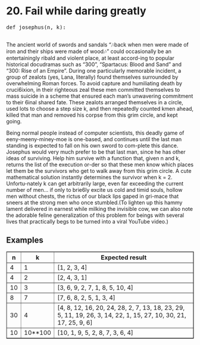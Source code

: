 <body>
    <h1>20. Fail while daring greatly</h1>
    <pre>
def josephus(n, k):
    </pre>
    <p>
        The ancient world of swords and sandals “🎶back when men were made of iron and their ships were made of wood🎶” could occasionally be an entertainingly ribald and violent place, at least accord-ing to popular historical docudramas such as “300”, “Spartacus: Blood and Sand” and “300: Rise of an Empire”. During one particularly memorable incident, a group of zealots (yes, Lana, literally) found themselves surrounded by overwhelming Roman forces. To avoid capture and humiliating death by cruci6ixion, in their righteous zeal these men committed themselves to mass suicide in a scheme that ensured each man’s unwavering commitment to their 6inal shared fate. These zealots arranged themselves in a circle, used lots to choose a step size k, and then repeatedly counted kmen ahead, killed that man and removed his corpse from this grim circle, and kept going.
        
Being normal people instead of computer scientists, this deadly game of eeny-meeny-miney-moe is one-based, and continues until the last man standing is expected to fall on his own sword to com-plete this dance. Josephus would very much prefer to be that last man, since he has other ideas of surviving. Help him survive with a function that, given n and k, returns the list of the execution or-der so that these men know which places let them be the survivors who get to walk away from this grim circle. A cute mathematical solution instantly determines the survivor when k = 2. Unfortu-nately k can get arbitrarily large, even far exceeding the current number of men... if only to brie6ly excite us cold and timid souls, hollow men without chests, the rictus of our black lips gaped in gri-mace that sneers at the strong men who once stumbled.(To lighten up this hammy lament delivered in earnest while milking the invisible cow, we can also note the adorable feline generalization of this problem for beings with several lives that practically begs to be turned into a viral YouTube video.)
    </p>
    <h2>Examples</h2>
    <table border="1">
        <thead>
            <tr>
                <th>n</th>
                <th>k</th>
                <th>Expected result</th>
            </tr>
        </thead>
        <tbody>
            <tr>
                <td>4</td>
                <td>1</td>
                <td>[1, 2, 3, 4]</td>
            </tr>
            <tr>
                <td>4</td>
                <td>2</td>
                <td>[2, 4, 3, 1]</td>
            </tr>
            <tr>
                <td>10</td>
                <td>3</td>
                <td>[3, 6, 9, 2, 7, 1, 8, 5, 10, 4]</td>
            </tr>
            <tr>
                <td>8</td>
                <td>7</td>
                <td>[7, 6, 8, 2, 5, 1, 3, 4]</td>
            </tr>
            <tr>
                <td>30</td>
                <td>4</td>
                <td>[4, 8, 12, 16, 20, 24, 28, 2, 7, 13, 18, 23, 29, 5, 11, 19, 26, 3, 14, 22, 1, 15, 27, 10, 30, 21, 17, 25, 9, 6]</td>
            </tr>
            <tr>
                <td>10</td>
                <td>10**100</td>
                <td>[10, 1, 9, 5, 2, 8, 7, 3, 6, 4]</td>
            </tr>
        </tbody>
    </table>
</body>